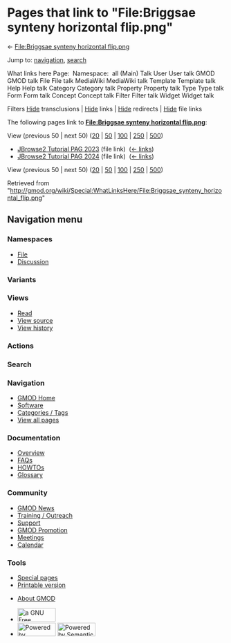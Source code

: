 <div id="mw-page-base" class="noprint">

</div>

<div id="mw-head-base" class="noprint">

</div>

<div id="content" class="mw-body" role="main">

<span id="top"></span>

<div id="mw-js-message" style="display:none;">

</div>



# <span dir="auto">Pages that link to "File:Briggsae synteny horizontal flip.png"</span>

<div id="bodyContent">

<div id="contentSub">

← [File:Briggsae synteny horizontal
flip.png](/wiki/File:Briggsae_synteny_horizontal_flip.png "File:Briggsae synteny horizontal flip.png")

</div>

<div id="jump-to-nav" class="mw-jump">

Jump to: [navigation](#mw-navigation), [search](#p-search)

</div>

<div id="mw-content-text">

What links here Page:  Namespace:  all (Main) Talk User User talk GMOD
GMOD talk File File talk MediaWiki MediaWiki talk Template Template talk
Help Help talk Category Category talk Property Property talk Type Type
talk Form Form talk Concept Concept talk Filter Filter talk Widget
Widget talk

Filters
[Hide](/mediawiki/index.php?title=Special:WhatLinksHere/File:Briggsae_synteny_horizontal_flip.png&hidetrans=1 "Special:WhatLinksHere/File:Briggsae synteny horizontal flip.png")
transclusions \|
[Hide](/mediawiki/index.php?title=Special:WhatLinksHere/File:Briggsae_synteny_horizontal_flip.png&hidelinks=1 "Special:WhatLinksHere/File:Briggsae synteny horizontal flip.png")
links \|
[Hide](/mediawiki/index.php?title=Special:WhatLinksHere/File:Briggsae_synteny_horizontal_flip.png&hideredirs=1 "Special:WhatLinksHere/File:Briggsae synteny horizontal flip.png")
redirects \|
[Hide](/mediawiki/index.php?title=Special:WhatLinksHere/File:Briggsae_synteny_horizontal_flip.png&hideimages=1 "Special:WhatLinksHere/File:Briggsae synteny horizontal flip.png")
file links

The following pages link to **[File:Briggsae synteny horizontal
flip.png](/wiki/File:Briggsae_synteny_horizontal_flip.png "File:Briggsae synteny horizontal flip.png")**:

View (previous 50 \| next 50)
([20](/mediawiki/index.php?title=Special:WhatLinksHere/File:Briggsae_synteny_horizontal_flip.png&limit=20 "Special:WhatLinksHere/File:Briggsae synteny horizontal flip.png")
\|
[50](/mediawiki/index.php?title=Special:WhatLinksHere/File:Briggsae_synteny_horizontal_flip.png&limit=50 "Special:WhatLinksHere/File:Briggsae synteny horizontal flip.png")
\|
[100](/mediawiki/index.php?title=Special:WhatLinksHere/File:Briggsae_synteny_horizontal_flip.png&limit=100 "Special:WhatLinksHere/File:Briggsae synteny horizontal flip.png")
\|
[250](/mediawiki/index.php?title=Special:WhatLinksHere/File:Briggsae_synteny_horizontal_flip.png&limit=250 "Special:WhatLinksHere/File:Briggsae synteny horizontal flip.png")
\|
[500](/mediawiki/index.php?title=Special:WhatLinksHere/File:Briggsae_synteny_horizontal_flip.png&limit=500 "Special:WhatLinksHere/File:Briggsae synteny horizontal flip.png"))

- [JBrowse2 Tutorial PAG
  2023](/wiki/JBrowse2_Tutorial_PAG_2023 "JBrowse2 Tutorial PAG 2023")
  (file link) ‎ <span class="mw-whatlinkshere-tools">([←
  links](/mediawiki/index.php?title=Special:WhatLinksHere&target=JBrowse2+Tutorial+PAG+2023 "Special:WhatLinksHere"))</span>
- [JBrowse2 Tutorial PAG
  2024](/wiki/JBrowse2_Tutorial_PAG_2024 "JBrowse2 Tutorial PAG 2024")
  (file link) ‎ <span class="mw-whatlinkshere-tools">([←
  links](/mediawiki/index.php?title=Special:WhatLinksHere&target=JBrowse2+Tutorial+PAG+2024 "Special:WhatLinksHere"))</span>

View (previous 50 \| next 50)
([20](/mediawiki/index.php?title=Special:WhatLinksHere/File:Briggsae_synteny_horizontal_flip.png&limit=20 "Special:WhatLinksHere/File:Briggsae synteny horizontal flip.png")
\|
[50](/mediawiki/index.php?title=Special:WhatLinksHere/File:Briggsae_synteny_horizontal_flip.png&limit=50 "Special:WhatLinksHere/File:Briggsae synteny horizontal flip.png")
\|
[100](/mediawiki/index.php?title=Special:WhatLinksHere/File:Briggsae_synteny_horizontal_flip.png&limit=100 "Special:WhatLinksHere/File:Briggsae synteny horizontal flip.png")
\|
[250](/mediawiki/index.php?title=Special:WhatLinksHere/File:Briggsae_synteny_horizontal_flip.png&limit=250 "Special:WhatLinksHere/File:Briggsae synteny horizontal flip.png")
\|
[500](/mediawiki/index.php?title=Special:WhatLinksHere/File:Briggsae_synteny_horizontal_flip.png&limit=500 "Special:WhatLinksHere/File:Briggsae synteny horizontal flip.png"))

</div>

<div class="printfooter">

Retrieved from
"<http://gmod.org/wiki/Special:WhatLinksHere/File:Briggsae_synteny_horizontal_flip.png>"

</div>

<div id="catlinks" class="catlinks catlinks-allhidden">

</div>

<div class="visualClear">

</div>

</div>

</div>

<div id="mw-navigation">

## Navigation menu

<div id="mw-head">



<div id="left-navigation">

<div id="p-namespaces" class="vectorTabs" role="navigation"
aria-labelledby="p-namespaces-label">

### Namespaces

- <span id="ca-nstab-image"><a href="/wiki/File:Briggsae_synteny_horizontal_flip.png" accesskey="c"
  title="View the file page [c]">File</a></span>
- <span id="ca-talk"><a
  href="/mediawiki/index.php?title=File_talk:Briggsae_synteny_horizontal_flip.png&amp;action=edit&amp;redlink=1"
  accesskey="t"
  title="Discussion about the content page [t]">Discussion</a></span>

</div>

<div id="p-variants" class="vectorMenu emptyPortlet" role="navigation"
aria-labelledby="p-variants-label">

### 

### Variants[](#)

<div class="menu">

</div>

</div>

</div>

<div id="right-navigation">

<div id="p-views" class="vectorTabs" role="navigation"
aria-labelledby="p-views-label">

### Views

- <span id="ca-view">[Read](/wiki/File:Briggsae_synteny_horizontal_flip.png)</span>
- <span id="ca-viewsource"><a
  href="/mediawiki/index.php?title=File:Briggsae_synteny_horizontal_flip.png&amp;action=edit"
  accesskey="e" title="This page is protected.
  You can view its source [e]">View source</a></span>
- <span id="ca-history"><a
  href="/mediawiki/index.php?title=File:Briggsae_synteny_horizontal_flip.png&amp;action=history"
  accesskey="h" title="Past revisions of this page [h]">View history</a></span>

</div>

<div id="p-cactions" class="vectorMenu emptyPortlet" role="navigation"
aria-labelledby="p-cactions-label">

### Actions[](#)

<div class="menu">

</div>

</div>

<div id="p-search" role="search">

### Search

<div id="simpleSearch">

</div>

</div>

</div>

</div>

<div id="mw-panel">

<div id="p-logo" role="banner">

<a href="/wiki/Main_Page"
style="background-image: url(http://gmod.org/images/GMOD-cogs.png);"
title="Visit the main page"></a>

</div>

<div id="p-Navigation" class="portal" role="navigation"
aria-labelledby="p-Navigation-label">

### Navigation

<div class="body">

- <span id="n-GMOD-Home">[GMOD Home](/wiki/Main_Page)</span>
- <span id="n-Software">[Software](/wiki/GMOD_Components)</span>
- <span id="n-Categories-.2F-Tags">[Categories /
  Tags](/wiki/Categories)</span>
- <span id="n-View-all-pages">[View all
  pages](/wiki/Special:AllPages)</span>

</div>

</div>

<div id="p-Documentation" class="portal" role="navigation"
aria-labelledby="p-Documentation-label">

### Documentation

<div class="body">

- <span id="n-Overview">[Overview](/wiki/Overview)</span>
- <span id="n-FAQs">[FAQs](/wiki/Category:FAQ)</span>
- <span id="n-HOWTOs">[HOWTOs](/wiki/Category:HOWTO)</span>
- <span id="n-Glossary">[Glossary](/wiki/Glossary)</span>

</div>

</div>

<div id="p-Community" class="portal" role="navigation"
aria-labelledby="p-Community-label">

### Community

<div class="body">

- <span id="n-GMOD-News">[GMOD News](/wiki/GMOD_News)</span>
- <span id="n-Training-.2F-Outreach">[Training /
  Outreach](/wiki/Training_and_Outreach)</span>
- <span id="n-Support">[Support](/wiki/Support)</span>
- <span id="n-GMOD-Promotion">[GMOD
  Promotion](/wiki/GMOD_Promotion)</span>
- <span id="n-Meetings">[Meetings](/wiki/Meetings)</span>
- <span id="n-Calendar">[Calendar](/wiki/Calendar)</span>

</div>

</div>

<div id="p-tb" class="portal" role="navigation"
aria-labelledby="p-tb-label">

### Tools

<div class="body">

- <span id="t-specialpages"><a href="/wiki/Special:SpecialPages" accesskey="q"
  title="A list of all special pages [q]">Special pages</a></span>
- <span id="t-print"><a
  href="/mediawiki/index.php?title=Special:WhatLinksHere/File:Briggsae_synteny_horizontal_flip.png&amp;printable=yes"
  rel="alternate" accesskey="p"
  title="Printable version of this page [p]">Printable version</a></span>

</div>

</div>

</div>

</div>

<div id="footer" role="contentinfo">

- <span id="footer-places-about">[About
  GMOD](/wiki/GMOD:About "GMOD:About")</span>

<!-- -->

- <span id="footer-copyrightico">[<img src="http://www.gnu.org/graphics/gfdl-logo-small.png" width="88"
  height="31" alt="a GNU Free Documentation License" />](http://www.gnu.org/licenses/fdl-1.3.html)</span>
- <span id="footer-poweredbyico">[<img src="/mediawiki/skins/common/images/poweredby_mediawiki_88x31.png"
  width="88" height="31" alt="Powered by MediaWiki" />](//www.mediawiki.org/)
  [<img
  src="/mediawiki/extensions/SemanticMediaWiki/includes/../resources/images/smw_button.png"
  width="88" height="31" alt="Powered by Semantic MediaWiki" />](https://www.semantic-mediawiki.org/wiki/Semantic_MediaWiki)</span>

<div style="clear:both">

</div>

</div>
